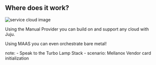 ##  Where does it work?

![service cloud image](/img/service-cloud.png)

Using the Manual Provider you can build on
and support any cloud with Juju.

Using MAAS you can even orchestrate bare metal!

note:
    - Speak to the Turbo Lamp Stack
    - scenario: Mellanox Vendor card initialization
